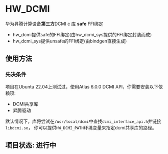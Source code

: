 # HW_DCMI

华为昇腾计算设备**第三方**DCMI c 库 **safe** FFI绑定

- hw_dcmi提供safe的FFI绑定(由hw_dcmi_sys提供的FFI绑定封装而成)
- hw_dcmi_sys提供unsafe的FFI绑定(由bindgen直接生成)

## 使用方法
### 先决条件
项目在Ubuntu 22.04上测试过，使用Atlas 6.0.0 DCMI API，你需要安装以下依赖项:

- DCMI共享库
- 昇腾驱动

默认情况下，库将尝试在`/usr/local/dcmi`中查找`dcmi_interface_api.h`并链接`libdcmi.so`，
你可以提供`HW_DCMI_PATH`环境变量来指定dcmi共享库的路径。


## **项目状态: 进行中**